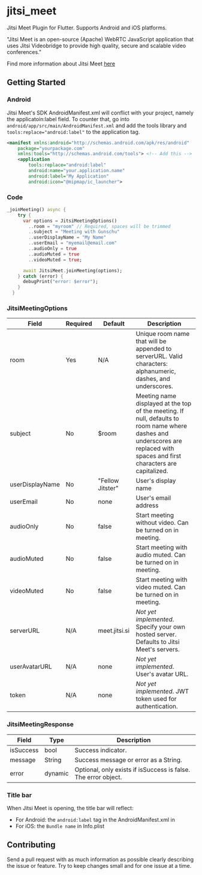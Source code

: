# jitsi_meet

Jitsi Meet Plugin for Flutter. Supports Android and iOS platforms.

"Jitsi Meet is an open-source (Apache) WebRTC JavaScript application that uses Jitsi Videobridge to provide high quality, secure and scalable video conferences." 

Find more information about Jitsi Meet [here](https://github.com/jitsi/jitsi-meet)

## Getting Started

### Android
Jitsi Meet's SDK AndroidManifest.xml will conflict with your project, namely 
the applicatoin:label field. To counter that, go into 
`android/app/src/main/AndroidManifest.xml` and add the tools library
and `tools:replace="android:label"` to the application tag.

```xml
<manifest xmlns:android="http://schemas.android.com/apk/res/android"
    package="yourpackage.com"
    xmlns:tools="http://schemas.android.com/tools"> <!-- Add this -->
    <application 
        tools:replace="android:label"  
        android:name="your.application.name"
        android:label="My Application"
        android:icon="@mipmap/ic_launcher">
```

### Code

```dart
_joinMeeting() async {
    try {
      var options = JitsiMeetingOptions()
        ..room = "myroom" // Required, spaces will be trimmed
        ..subject = "Meeting with Gunschu"
        ..userDisplayName = "My Name"
        ..userEmail = "myemail@email.com"
        ..audioOnly = true
        ..audioMuted = true
        ..videoMuted = true;

      await JitsiMeet.joinMeeting(options);
    } catch (error) {
      debugPrint("error: $error");
    }
  }
```

### JitsiMeetingOptions

| Field           | Required  | Default   | Description |
| --------------- | --------- | --------- | ----------- |
| room            | Yes       | N/A              | Unique room name that will be appended to serverURL. Valid characters: alphanumeric, dashes, and underscores. |
| subject         | No        | $room            | Meeting name displayed at the top of the meeting.  If null, defaults to room name where dashes and underscores are replaced with spaces and first characters are capitalized. |
| userDisplayName | No        | "Fellow Jitster" | User's display name |
| userEmail       | No        | none             | User's email address |
| audioOnly       | No        | false            | Start meeting without video. Can be turned on in meeting. |
| audioMuted      | No        | false            | Start meeting with audio muted. Can be turned on in meeting. |
| videoMuted      | No        | false            | Start meeting with video muted. Can be turned on in meeting. |
| serverURL       | N/A       | meet.jitsi.si    | *Not yet implemented*. <br /> Specify your own hosted server. Defaults to Jitsi Meet's servers. |
| userAvatarURL   | N/A       | none             | *Not yet implemented*. User's avatar URL. |
| token           | N/A       | none             | *Not yet implemented*. JWT token used for authentication. |

### JitsiMeetingResponse

| Field           | Type    | Description |
| --------------- | ------- | ----------- |
| isSuccess       | bool    | Success indicator. |
| message         | String  | Success message or error as a String. |
| error           | dynamic | Optional, only exists if isSuccess is false. The error object. |

### Title bar
When Jitsi Meet is opening, the title bar will reflect: 
* For Android: the `android:label` tag in the AndroidManifest.xml in <application>
* For iOS: the `Bundle name` in Info.plist

## Contributing
Send a pull request with as much information as possible clearly 
describing the issue or feature. Try to keep changes small and 
for one issue at a time.
